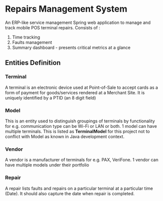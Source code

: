 # Repairs Management System

An ERP-like service management Spring web application to manage and track mobile POS terminal repairs.
Consists of :
1. Time tracking
2. Faults management
3. Summary dashboard - presents critical metrics at a glance

## Entities Definition

### Terminal
A terminal is an electronic device used at Point-of-Sale to accept cards as a form of payment for goods/services rendered at a Merchant Site.
It is uniquely identified by a PTID (an 8 digit field)

### Model
This is an entity used to distinguish groupings of terminals by functionality for e.g. communication type can be Wi-Fi or LAN or both.
1 model can have multiple terminals.
This is listed as **TerminalModel** for this project not to conflict with Model as known in Java development context.

### Vendor
A vendor is a manufacturer of terminals for e.g. PAX, VeriFone.
1 vendor can have multiple models under their portfolio

### Repair
A repair lists faults and repairs on a particular terminal at a particular time (Date). It should also capture the date when repair is completed.